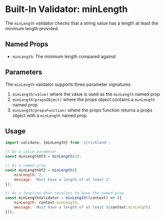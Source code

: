 # Built-In Validator: minLength

The `minLength` validator checks that a string value has a length at least the minimum length provided.

## Named Props

* `minLength`: The minimum length compared against

## Parameters

The `minLength` validator supports three parameter signatures:

1. `minLength(value)` where the value is used as the `minLength` named prop
1. `minLength(propsObject)` where the props object contains a `minLength` named prop
1. `minLength(propsFunction)` where the props function returns a props object with a `minLength` named prop

## Usage

``` jsx
import validate, {minLength} from 'strickland';

// As a value parameter
const minLengthOf3 = minLength(3);

// As a named prop
const minLengthOf2 = minLength({
    minLength: 2,
    message: 'Must have a length of at least 2'
});

// As a function that resolves to have the named prop
const minLengthValidator = minLength((context) => ({
    minLength: context.minLength,
    message: `Must have a length of at least ${context.minLength}`
}));
```
